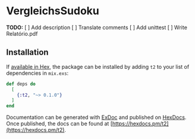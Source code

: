 # VergleichsSudoku

**TODO:**
[ ] Add description
[ ] Translate comments
[ ] Add unittest
[ ] Write Relatório.pdf

## Installation

If [available in Hex](https://hex.pm/docs/publish), the package can be installed
by adding `t2` to your list of dependencies in `mix.exs`:

```elixir
def deps do
  [
    {:t2, "~> 0.1.0"}
  ]
end
```

Documentation can be generated with [ExDoc](https://github.com/elixir-lang/ex_doc)
and published on [HexDocs](https://hexdocs.pm). Once published, the docs can
be found at [https://hexdocs.pm/t2](https://hexdocs.pm/t2).

